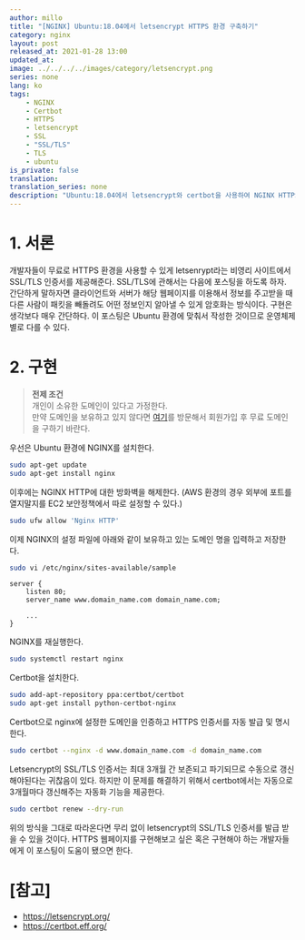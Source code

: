 ```yaml
---
author: millo
title: "[NGINX] Ubuntu:18.04에서 letsencrypt HTTPS 환경 구축하기"
category: nginx
layout: post
released_at: 2021-01-28 13:00
updated_at:
image: ../../../../images/category/letsencrypt.png
series: none
lang: ko
tags:
    - NGINX
    - Certbot
    - HTTPS
    - letsencrypt
    - SSL
    - "SSL/TLS"
    - TLS
    - ubuntu
is_private: false
translation:
translation_series: none
description: "Ubuntu:18.04에서 letsencrypt와 certbot을 사용하여 NGINX HTTPS 환경을 구축해보자."
---
```


# 1. 서론

개발자들이 무료로 HTTPS 환경을 사용할 수 있게 letsenrypt라는 비영리 사이트에서 SSL/TLS 인증서를 제공해준다. SSL/TLS에 관해서는 다음에 포스팅을 하도록 하자. 간단하게 말하자면 클라이언트와 서버가 해당 웹페이지를 이용해서 정보를 주고받을 때 다른 사람이 패킷을 빼돌려도 어떤 정보인지 알아낼 수 있게 암호화는 방식이다. 구현은 생각보다 매우 간단하다. 이 포스팅은 Ubuntu 환경에 맞춰서 작성한 것이므로 운영체제 별로 다를 수 있다.

# 2. 구현

> **전제 조건** <br/>
> 개인이 소유한 도메인이 있다고 가정한다. <br/>
> 만약 도메인을 보유하고 있지 않다면 [여기](https://www.freenom.com/en/index.html?lang=en)를 방문해서 회원가입 후 무료 도메인을 구하기 바란다.

우선은 Ubuntu 환경에 NGINX를 설치한다.

```bash
sudo apt-get update
sudo apt-get install nginx
```

이후에는 NGINX HTTP에 대한 방화벽을 해제한다. (AWS 환경의 경우 외부에 포트를 열지말지를 EC2 보안정책에서 따로 설정할 수 있다.)

```bash
sudo ufw allow 'Nginx HTTP'
```

이제 NGINX의 설정 파일에 아래와 같이 보유하고 있는 도메인 명을 입력하고 저장한다.

```bash
sudo vi /etc/nginx/sites-available/sample
```

```nginx
server {
	listen 80;
	server_name www.domain_name.com domain_name.com;

	...
}
```

NGINX를 재실행한다.

```bash
sudo systemctl restart nginx
```

Certbot을 설치한다.

```bash
sudo add-apt-repository ppa:certbot/certbot
sudo apt-get install python-certbot-nginx
```

Certbot으로 nginx에 설정한 도메인을 인증하고 HTTPS 인증서를 자동 발급 및 명시한다.

```bash
sudo certbot --nginx -d www.domain_name.com -d domain_name.com
```

Letsencrypt의 SSL/TLS 인증서는 최대 3개월 간 보존되고 파기되므로 수동으로 갱신해야된다는 귀찮음이 있다. 하지만 이 문제를 해결하기 위해서 certbot에서는 자동으로 3개월마다 갱신해주는 자동화 기능을 제공한다.

```bash
sudo certbot renew --dry-run
```

위의 방식을 그대로 따라온다면 무리 없이 letsencrypt의 SSL/TLS 인증서를 발급 받을 수 있을 것이다. HTTPS 웹페이지를 구현해보고 싶은 혹은 구현해야 하는 개발자들에게 이 포스팅이 도움이 됐으면 한다.

# [참고]

-   https://letsencrypt.org/
-   https://certbot.eff.org/
